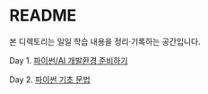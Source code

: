 # README

본 디렉토리는 일일 학습 내용을 정리·기록하는 공간입니다.

Day 1. [파이썬/AI 개발환경 준비하기](https://github.com/iloveslowfood/iloveCookBook/blob/main/NAVERBoostcamp/daily_reports/Day001.md)

Day 2. [파이썬 기초 문법](https://github.com/iloveslowfood/iloveCookBook/blob/main/NAVERBoostcamp/daily_reports/Day002.md)